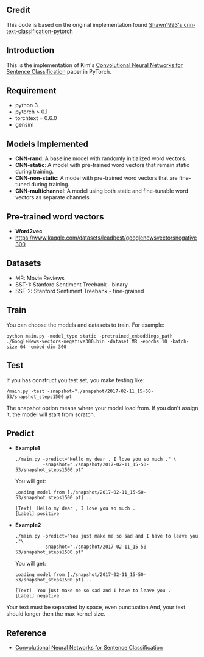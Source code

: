 ## Credit
This code is based on the original implementation found [Shawn1993's cnn-text-classification-pytorch](https://github.com/Shawn1993/cnn-text-classification-pytorch)

## Introduction
This is the implementation of Kim's [Convolutional Neural Networks for Sentence Classification](https://arxiv.org/abs/1408.5882) paper in PyTorch.


## Requirement
* python 3
* pytorch > 0.1
* torchtext = 0.6.0
* gensim

## Models Implemented

- **CNN-rand**: A baseline model with randomly initialized word vectors.
- **CNN-static**: A model with pre-trained word vectors that remain static during training.
- **CNN-non-static**: A model with pre-trained word vectors that are fine-tuned during training.
- **CNN-multichannel**: A model using both static and fine-tunable word vectors as separate channels.

## Pre-trained word vectors

- **Word2vec**
- https://www.kaggle.com/datasets/leadbest/googlenewsvectorsnegative300

## Datasets

- MR: Movie Reviews
- SST-1: Stanford Sentiment Treebank - binary
- SST-2: Stanford Sentiment Treebank - fine-grained

## Train
You can choose the models and datasets to train.
For example:
```
python main.py -model_type static -pretrained_embeddings_path ./GoogleNews-vectors-negative300.bin -dataset MR -epochs 10 -batch-size 64 -embed-dim 300
```


## Test
If you has construct you test set, you make testing like:

```
/main.py -test -snapshot="./snapshot/2017-02-11_15-50-53/snapshot_steps1500.pt
```
The snapshot option means where your model load from. If you don't assign it, the model will start from scratch.

## Predict
* **Example1**

	```
	./main.py -predict="Hello my dear , I love you so much ." \
	          -snapshot="./snapshot/2017-02-11_15-50-53/snapshot_steps1500.pt" 
	```
	You will get:
	
	```
	Loading model from [./snapshot/2017-02-11_15-50-53/snapshot_steps1500.pt]...
	
	[Text]  Hello my dear , I love you so much .
	[Label] positive
	```
* **Example2**

	```
	./main.py -predict="You just make me so sad and I have to leave you ."\
	          -snapshot="./snapshot/2017-02-11_15-50-53/snapshot_steps1500.pt" 
	```
	You will get:
	
	```
	Loading model from [./snapshot/2017-02-11_15-50-53/snapshot_steps1500.pt]...
	
	[Text]  You just make me so sad and I have to leave you .
	[Label] negative
	```

Your text must be separated by space, even punctuation.And, your text should longer then the max kernel size.

## Reference
* [Convolutional Neural Networks for Sentence Classification](https://arxiv.org/abs/1408.5882)

